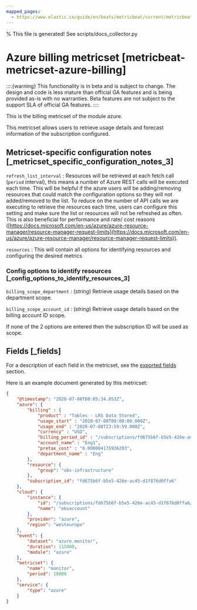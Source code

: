 ```yaml
---
mapped_pages:
  - https://www.elastic.co/guide/en/beats/metricbeat/current/metricbeat-metricset-azure-billing.html
---
```


% This file is generated! See scripts/docs_collector.py

# Azure billing metricset [metricbeat-metricset-azure-billing]

::::{warning}
This functionality is in beta and is subject to change. The design and code is less mature than official GA features and is being provided as-is with no warranties. Beta features are not subject to the support SLA of official GA features.
::::


This is the billing metricset of the module azure.

This metricset allows users to retrieve usage details and forecast information of the subscription configured.


## Metricset-specific configuration notes [_metricset_specific_configuration_notes_3]

`refresh_list_interval`
:   Resources will be retrieved at each fetch call (`period` interval), this means a number of Azure REST calls will be executed each time. This will be helpful if the azure users will be adding/removing resources that could match the configuration options so they will not added/removed to the list. To reduce on the number of API calls we are executing to retrieve the resources each time, users can configure this setting and make sure the list or resources will not be refreshed as often. This is also beneficial for performance and rate/ cost reasons ([https://docs.microsoft.com/en-us/azure/azure-resource-manager/resource-manager-request-limits](https://docs.microsoft.com/en-us/azure/azure-resource-manager/resource-manager-request-limits)).

`resources`
:   This will contain all options for identifying resources and configuring the desired metrics


### Config options to identify resources [_config_options_to_identify_resources_3]

`billing_scope_department`
:   (*string*) Retrieve usage details based on the department scope.

`billing_scope_account_id`
:   (*string*) Retrieve usage details based on the billing account ID scope.

If none of the 2 options are entered then the subscription ID will be used as scope.

## Fields [_fields]

For a description of each field in the metricset, see the [exported fields](/reference/metricbeat/exported-fields-azure.md) section.

Here is an example document generated by this metricset:

```json
{
    "@timestamp": "2020-07-08T08:05:34.853Z",
    "azure": {
        "billing" : {
            "product" : "Tables - LRS Data Stored",
            "usage_start" : "2020-07-08T00:00:00.000Z",
            "usage_end" : "2020-07-08T23:59:59.000Z",
            "currency" : "USD",
            "billing_period_id" : "/subscriptions/fd675b6f-b5e5-426e-ac45-d1f876d0ffa6/providers/Microsoft.Billing/billingPeriods/20200701",
            "account_name" : "Eng1",
            "pretax_cost" : "0.000004175936293",
            "department_name" : "Eng"
        },
        "resource": {
            "group": "obs-infrastructure"
        },
        "subscription_id": "fd675b6f-b5e5-426e-ac45-d1f876d0ffa6"
    },
    "cloud": {
        "instance": {
            "id": "/subscriptions/fd675b6f-b5e5-426e-ac45-d1f876d0ffa6/resourceGroups/obs-infrastructure/providers/Microsoft.DocumentDb/databaseAccounts/obsaccount",
            "name": "obsaccount"
        },
        "provider": "azure",
        "region": "westeurope"
    },
    "event": {
        "dataset": "azure.monitor",
        "duration": 115000,
        "module": "azure"
    },
    "metricset": {
        "name": "monitor",
        "period": 10000
    },
    "service": {
        "type": "azure"
    }
}
```
